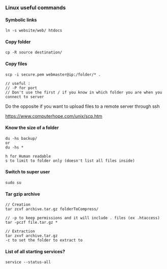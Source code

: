 ### Linux useful commands

#### Symbolic links
````
ln -s website/web/ htdocs
````

#### Copy folder
````
cp -R source destination/
````

#### Copy files
````
scp -i secure.pem webmaster@ip:/folder/* .

// useful :
// -P for port
// Don't use the first / if you know in which folder you are when you connect to server
````
Do the opposite if you want to upload files to a remote server through ssh

https://www.computerhope.com/unix/scp.htm


#### Know the size of a folder

````
du -hs backup/
or
du -hs *

h for Human readable
s to limit to folder only (doesn't list all files inside)
````


#### Switch to super user

````
sudo su
````

#### Tar gzip archive
````
// Creation
tar zcvf archive.tar.gz folderToCompress/

// -p to keep permissions and it will include . files (ex .htaccess)
tar -pczf file.tar.gz *

// Extraction
tar zxvf archive.tar.gz
-c to set the folder to extract to
````

#### List of all starting services?
````
service --status-all
````

